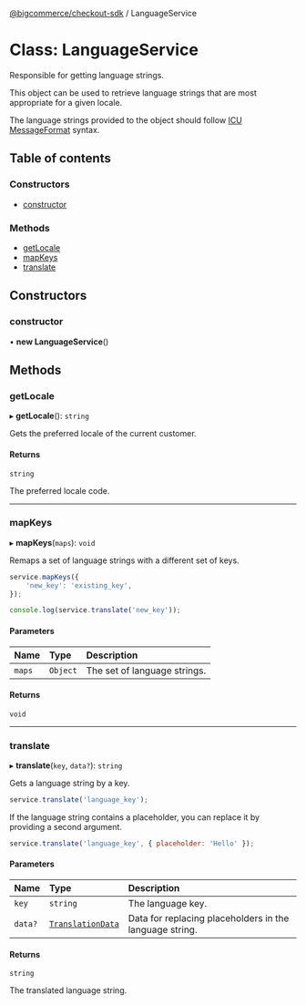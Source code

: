 [@bigcommerce/checkout-sdk](../README.md) / LanguageService

# Class: LanguageService

Responsible for getting language strings.

This object can be used to retrieve language strings that are most
appropriate for a given locale.

The language strings provided to the object should follow [ICU
MessageFormat](http://userguide.icu-project.org/formatparse/messages) syntax.

## Table of contents

### Constructors

- [constructor](LanguageService.md#constructor)

### Methods

- [getLocale](LanguageService.md#getlocale)
- [mapKeys](LanguageService.md#mapkeys)
- [translate](LanguageService.md#translate)

## Constructors

### constructor

• **new LanguageService**()

## Methods

### getLocale

▸ **getLocale**(): `string`

Gets the preferred locale of the current customer.

#### Returns

`string`

The preferred locale code.

___

### mapKeys

▸ **mapKeys**(`maps`): `void`

Remaps a set of language strings with a different set of keys.

```js
service.mapKeys({
    'new_key': 'existing_key',
});

console.log(service.translate('new_key'));
```

#### Parameters

| Name | Type | Description |
| :------ | :------ | :------ |
| `maps` | `Object` | The set of language strings. |

#### Returns

`void`

___

### translate

▸ **translate**(`key`, `data?`): `string`

Gets a language string by a key.

```js
service.translate('language_key');
```

If the language string contains a placeholder, you can replace it by
providing a second argument.

```js
service.translate('language_key', { placeholder: 'Hello' });
```

#### Parameters

| Name | Type | Description |
| :------ | :------ | :------ |
| `key` | `string` | The language key. |
| `data?` | [`TranslationData`](../interfaces/TranslationData.md) | Data for replacing placeholders in the language string. |

#### Returns

`string`

The translated language string.
